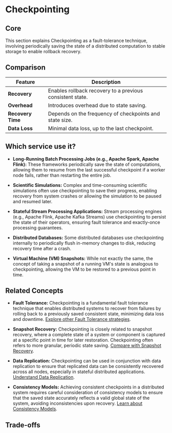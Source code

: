 # Checkpointing

## Core

This section explains Checkpointing as a fault-tolerance technique, involving periodically saving the state of a distributed computation to stable storage to enable rollback recovery.

## Comparison

| Feature | Description |
|---|---|
| **Recovery** | Enables rollback recovery to a previous consistent state. |
| **Overhead** | Introduces overhead due to state saving. |
| **Recovery Time** | Depends on the frequency of checkpoints and state size. |
| **Data Loss** | Minimal data loss, up to the last checkpoint. |

## Which service use it?



-   **Long-Running Batch Processing Jobs (e.g., Apache Spark, Apache Flink):** These frameworks periodically save the state of computations, allowing them to resume from the last successful checkpoint if a worker node fails, rather than restarting the entire job.

-   **Scientific Simulations:** Complex and time-consuming scientific simulations often use checkpointing to save their progress, enabling recovery from system crashes or allowing the simulation to be paused and resumed later.

-   **Stateful Stream Processing Applications:** Stream processing engines (e.g., Apache Flink, Apache Kafka Streams) use checkpointing to persist the state of their operators, ensuring fault tolerance and exactly-once processing guarantees.

-   **Distributed Databases:** Some distributed databases use checkpointing internally to periodically flush in-memory changes to disk, reducing recovery time after a crash.

-   **Virtual Machine (VM) Snapshots:** While not exactly the same, the concept of taking a snapshot of a running VM's state is analogous to checkpointing, allowing the VM to be restored to a previous point in time.

## Related Concepts

-   **Fault Tolerance:** Checkpointing is a fundamental fault tolerance technique that enables distributed systems to recover from failures by rolling back to a previously saved consistent state, minimizing data loss and downtime. [Explore other Fault Tolerance strategies](../README.md).

-   **Snapshot Recovery:** Checkpointing is closely related to snapshot recovery, where a complete state of a system or component is captured at a specific point in time for later restoration. Checkpointing often refers to more granular, periodic state saving. [Compare with Snapshot Recovery](../snapshot/README.md).

-   **Data Replication:** Checkpointing can be used in conjunction with data replication to ensure that replicated data can be consistently recovered across all nodes, especially in stateful distributed applications. [Understand Data Replication](../../data-replication/README.md).

-   **Consistency Models:** Achieving consistent checkpoints in a distributed system requires careful consideration of consistency models to ensure that the saved state accurately reflects a valid global state of the system, avoiding inconsistencies upon recovery. [Learn about Consistency Models](../../consistency-models/README.md).

## Trade-offs
